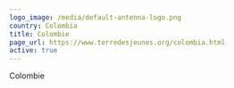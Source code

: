 ```yaml
---
logo_image: /media/default-antenna-logo.png
country: Colombia
title: Colombie
page_url: https://www.terredesjeunes.org/colombia.html
active: true
---
```

Colombie